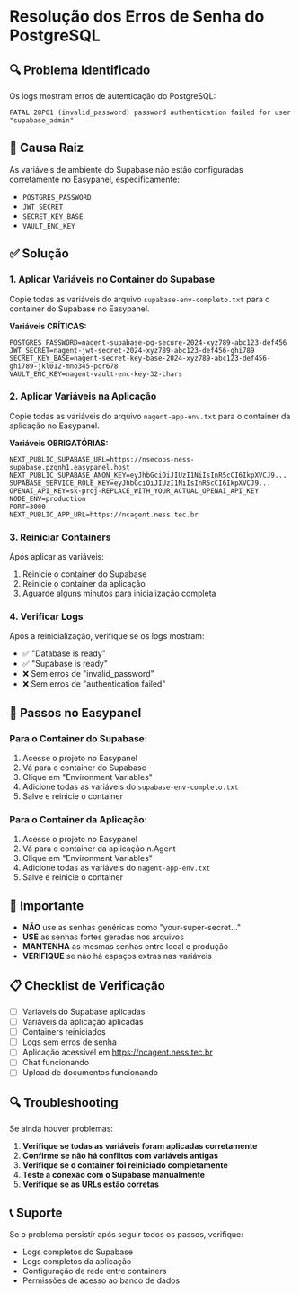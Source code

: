 # Resolução dos Erros de Senha do PostgreSQL

## 🔍 Problema Identificado

Os logs mostram erros de autenticação do PostgreSQL:
```
FATAL 28P01 (invalid_password) password authentication failed for user "supabase_admin"
```

## 🎯 Causa Raiz

As variáveis de ambiente do Supabase não estão configuradas corretamente no Easypanel, especificamente:
- `POSTGRES_PASSWORD`
- `JWT_SECRET`
- `SECRET_KEY_BASE`
- `VAULT_ENC_KEY`

## ✅ Solução

### 1. Aplicar Variáveis no Container do Supabase

Copie todas as variáveis do arquivo `supabase-env-completo.txt` para o container do Supabase no Easypanel.

**Variáveis CRÍTICAS:**
```
POSTGRES_PASSWORD=nagent-supabase-pg-secure-2024-xyz789-abc123-def456
JWT_SECRET=nagent-jwt-secret-2024-xyz789-abc123-def456-ghi789
SECRET_KEY_BASE=nagent-secret-key-base-2024-xyz789-abc123-def456-ghi789-jkl012-mno345-pqr678
VAULT_ENC_KEY=nagent-vault-enc-key-32-chars
```

### 2. Aplicar Variáveis na Aplicação

Copie todas as variáveis do arquivo `nagent-app-env.txt` para o container da aplicação no Easypanel.

**Variáveis OBRIGATÓRIAS:**
```
NEXT_PUBLIC_SUPABASE_URL=https://nsecops-ness-supabase.pzgnh1.easypanel.host
NEXT_PUBLIC_SUPABASE_ANON_KEY=eyJhbGciOiJIUzI1NiIsInR5cCI6IkpXVCJ9...
SUPABASE_SERVICE_ROLE_KEY=eyJhbGciOiJIUzI1NiIsInR5cCI6IkpXVCJ9...
OPENAI_API_KEY=sk-proj-REPLACE_WITH_YOUR_ACTUAL_OPENAI_API_KEY
NODE_ENV=production
PORT=3000
NEXT_PUBLIC_APP_URL=https://ncagent.ness.tec.br
```

### 3. Reiniciar Containers

Após aplicar as variáveis:
1. Reinicie o container do Supabase
2. Reinicie o container da aplicação
3. Aguarde alguns minutos para inicialização completa

### 4. Verificar Logs

Após a reinicialização, verifique se os logs mostram:
- ✅ "Database is ready"
- ✅ "Supabase is ready"
- ❌ Sem erros de "invalid_password"
- ❌ Sem erros de "authentication failed"

## 🔧 Passos no Easypanel

### Para o Container do Supabase:
1. Acesse o projeto no Easypanel
2. Vá para o container do Supabase
3. Clique em "Environment Variables"
4. Adicione todas as variáveis do `supabase-env-completo.txt`
5. Salve e reinicie o container

### Para o Container da Aplicação:
1. Acesse o projeto no Easypanel
2. Vá para o container da aplicação n.Agent
3. Clique em "Environment Variables"
4. Adicione todas as variáveis do `nagent-app-env.txt`
5. Salve e reinicie o container

## 🚨 Importante

- **NÃO** use as senhas genéricas como "your-super-secret..."
- **USE** as senhas fortes geradas nos arquivos
- **MANTENHA** as mesmas senhas entre local e produção
- **VERIFIQUE** se não há espaços extras nas variáveis

## 📋 Checklist de Verificação

- [ ] Variáveis do Supabase aplicadas
- [ ] Variáveis da aplicação aplicadas
- [ ] Containers reiniciados
- [ ] Logs sem erros de senha
- [ ] Aplicação acessível em https://ncagent.ness.tec.br
- [ ] Chat funcionando
- [ ] Upload de documentos funcionando

## 🔍 Troubleshooting

Se ainda houver problemas:

1. **Verifique se todas as variáveis foram aplicadas corretamente**
2. **Confirme se não há conflitos com variáveis antigas**
3. **Verifique se o container foi reiniciado completamente**
4. **Teste a conexão com o Supabase manualmente**
5. **Verifique se as URLs estão corretas**

## 📞 Suporte

Se o problema persistir após seguir todos os passos, verifique:
- Logs completos do Supabase
- Logs completos da aplicação
- Configuração de rede entre containers
- Permissões de acesso ao banco de dados
